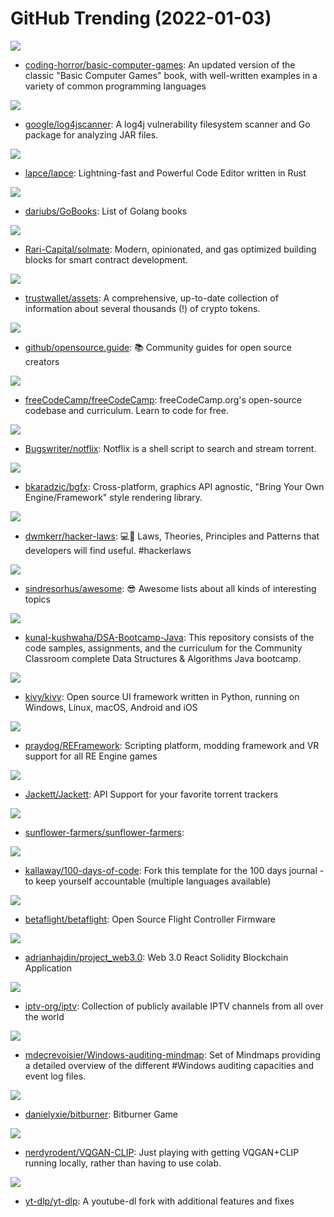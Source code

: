 # GitHub Trending (2022-01-03)

![](https://img.shields.io/badge/JavaScript-New%20127-green?style=flat-square&logo=appveyor)
- [coding-horror/basic-computer-games](https://github.com/coding-horror/basic-computer-games): An updated version of the classic "Basic Computer Games" book, with well-written examples in a variety of common programming languages

![](https://img.shields.io/badge/Go-New%20145-green?style=flat-square&logo=appveyor)
- [google/log4jscanner](https://github.com/google/log4jscanner): A log4j vulnerability filesystem scanner and Go package for analyzing JAR files.

![](https://img.shields.io/badge/Rust-New%20192-green?style=flat-square&logo=appveyor)
- [lapce/lapce](https://github.com/lapce/lapce): Lightning-fast and Powerful Code Editor written in Rust

![](https://img.shields.io/badge/none-New%20128-green?style=flat-square&logo=appveyor)
- [dariubs/GoBooks](https://github.com/dariubs/GoBooks): List of Golang books

![](https://img.shields.io/badge/Solidity-New%2041-green?style=flat-square&logo=appveyor)
- [Rari-Capital/solmate](https://github.com/Rari-Capital/solmate): Modern, opinionated, and gas optimized building blocks for smart contract development.

![](https://img.shields.io/badge/Go-New%205-green?style=flat-square&logo=appveyor)
- [trustwallet/assets](https://github.com/trustwallet/assets): A comprehensive, up-to-date collection of information about several thousands (!) of crypto tokens.

![](https://img.shields.io/badge/HTML-New%2061-green?style=flat-square&logo=appveyor)
- [github/opensource.guide](https://github.com/github/opensource.guide): 📚 Community guides for open source creators

![](https://img.shields.io/badge/JavaScript-New%2055-green?style=flat-square&logo=appveyor)
- [freeCodeCamp/freeCodeCamp](https://github.com/freeCodeCamp/freeCodeCamp): freeCodeCamp.org's open-source codebase and curriculum. Learn to code for free.

![](https://img.shields.io/badge/Shell-New%20177-green?style=flat-square&logo=appveyor)
- [Bugswriter/notflix](https://github.com/Bugswriter/notflix): Notflix is a shell script to search and stream torrent.

![](https://img.shields.io/badge/C%2B%2B-New%2070-green?style=flat-square&logo=appveyor)
- [bkaradzic/bgfx](https://github.com/bkaradzic/bgfx): Cross-platform, graphics API agnostic, "Bring Your Own Engine/Framework" style rendering library.

![](https://img.shields.io/badge/Shell-New%201-green?style=flat-square&logo=appveyor)
- [dwmkerr/hacker-laws](https://github.com/dwmkerr/hacker-laws): 💻📖 Laws, Theories, Principles and Patterns that developers will find useful. #hackerlaws

![](https://img.shields.io/badge/none-New%20267-green?style=flat-square&logo=appveyor)
- [sindresorhus/awesome](https://github.com/sindresorhus/awesome): 😎 Awesome lists about all kinds of interesting topics

![](https://img.shields.io/badge/Java-New%2038-green?style=flat-square&logo=appveyor)
- [kunal-kushwaha/DSA-Bootcamp-Java](https://github.com/kunal-kushwaha/DSA-Bootcamp-Java): This repository consists of the code samples, assignments, and the curriculum for the Community Classroom complete Data Structures & Algorithms Java bootcamp.

![](https://img.shields.io/badge/Python-New%2076-green?style=flat-square&logo=appveyor)
- [kivy/kivy](https://github.com/kivy/kivy): Open source UI framework written in Python, running on Windows, Linux, macOS, Android and iOS

![](https://img.shields.io/badge/C%2B%2B-New%2048-green?style=flat-square&logo=appveyor)
- [praydog/REFramework](https://github.com/praydog/REFramework): Scripting platform, modding framework and VR support for all RE Engine games

![](https://img.shields.io/badge/C%23-New%209-green?style=flat-square&logo=appveyor)
- [Jackett/Jackett](https://github.com/Jackett/Jackett): API Support for your favorite torrent trackers

![](https://img.shields.io/badge/TypeScript-New%2017-green?style=flat-square&logo=appveyor)
- [sunflower-farmers/sunflower-farmers](https://github.com/sunflower-farmers/sunflower-farmers): 

![](https://img.shields.io/badge/none-New%209-green?style=flat-square&logo=appveyor)
- [kallaway/100-days-of-code](https://github.com/kallaway/100-days-of-code): Fork this template for the 100 days journal - to keep yourself accountable (multiple languages available)

![](https://img.shields.io/badge/C-New%20127-green?style=flat-square&logo=appveyor)
- [betaflight/betaflight](https://github.com/betaflight/betaflight): Open Source Flight Controller Firmware

![](https://img.shields.io/badge/JavaScript-New%20114-green?style=flat-square&logo=appveyor)
- [adrianhajdin/project_web3.0](https://github.com/adrianhajdin/project_web3.0): Web 3.0 React Solidity Blockchain Application

![](https://img.shields.io/badge/JavaScript-New%2031-green?style=flat-square&logo=appveyor)
- [iptv-org/iptv](https://github.com/iptv-org/iptv): Collection of publicly available IPTV channels from all over the world

![](https://img.shields.io/badge/none-New%2014-green?style=flat-square&logo=appveyor)
- [mdecrevoisier/Windows-auditing-mindmap](https://github.com/mdecrevoisier/Windows-auditing-mindmap): Set of Mindmaps providing a detailed overview of the different #Windows auditing capacities and event log files.

![](https://img.shields.io/badge/JavaScript-New%2034-green?style=flat-square&logo=appveyor)
- [danielyxie/bitburner](https://github.com/danielyxie/bitburner): Bitburner Game

![](https://img.shields.io/badge/Python-New%2011-green?style=flat-square&logo=appveyor)
- [nerdyrodent/VQGAN-CLIP](https://github.com/nerdyrodent/VQGAN-CLIP): Just playing with getting VQGAN+CLIP running locally, rather than having to use colab.

![](https://img.shields.io/badge/Python-New%20124-green?style=flat-square&logo=appveyor)
- [yt-dlp/yt-dlp](https://github.com/yt-dlp/yt-dlp): A youtube-dl fork with additional features and fixes

